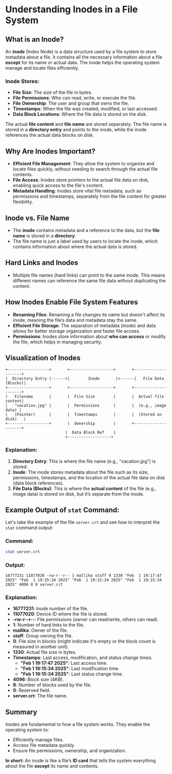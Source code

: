 # **Understanding Inodes in a File System**

## **What is an Inode?**
An **inode** (Index Node) is a data structure used by a file system to store metadata about a file. It contains all the necessary information about a file **except** for its name or actual data. The inode helps the operating system manage and locate files efficiently.

### **Inode Stores:**
- **File Size**: The size of the file in bytes.
- **File Permissions**: Who can read, write, or execute the file.
- **File Ownership**: The user and group that owns the file.
- **Timestamps**: When the file was created, modified, or last accessed.
- **Data Block Locations**: Where the file data is stored on the disk.
  
The actual **file content** and **file name** are stored separately. The file name is stored in a **directory entry** and points to the inode, while the inode references the actual data blocks on disk.

## **Why Are Inodes Important?**
- **Efficient File Management**: They allow the system to organize and locate files quickly, without needing to search through the actual file contents.
- **File Access**: Inodes store pointers to the actual file data on disk, enabling quick access to the file's content.
- **Metadata Handling**: Inodes store vital file metadata, such as permissions and timestamps, separately from the file content for greater flexibility.
  
## **Inode vs. File Name**
- The **inode** contains metadata and a reference to the data, but the **file name** is stored in a **directory**.
- The file name is just a label used by users to locate the inode, which contains information about where the actual data is stored.

## **Hard Links and Inodes**
- Multiple file names (hard links) can point to the same inode. This means different names can reference the same file data without duplicating the content.

## **How Inodes Enable File System Features**
- **Renaming Files**: Renaming a file changes its name but doesn't affect its inode, meaning the file’s data and metadata stay the same.
- **Efficient File Storage**: The separation of metadata (inode) and data allows for better storage organization and faster file access.
- **Permissions**: Inodes store information about **who can access** or modify the file, which helps in managing security.

## **Visualization of Inodes**

```
+------------------+       +-------------------+       +---------------------+
|  Directory Entry |------>|        Inode       |<------|   File Data (Blocks)|
+------------------+       +-------------------+       +---------------------+
|   Filename       |       |  File Size        |       |  Actual file content|
|   "vacation.jpg" |       |  Permissions      |       |  (e.g., image data) |
|   (Pointer)      |       |  Timestamps       |       |  (Stored on disk)   |
+------------------+       |  Ownership        |       +---------------------+
                          |  Data Block Ref    |
                          +-------------------+
```

### **Explanation**:
1. **Directory Entry**: This is where the file name (e.g., "vacation.jpg") is stored.
2. **Inode**: The inode stores metadata about the file such as its size, permissions, timestamps, and the location of the actual file data on disk (data block references).
3. **File Data (Blocks)**: This is where the **actual content** of the file (e.g., image data) is stored on disk, but it’s separate from the inode.

## **Example Output of `stat` Command**:

Let's take the example of the file `server.crt` and see how to interpret the `stat` command output:

### **Command**:
```bash
stat server.crt
```

### **Output**:
```
16777231 11077020 -rw-r--r-- 1 mallika staff 0 1330 "Feb  1 19:17:47 2025" "Feb  1 19:15:34 2025" "Feb  1 19:15:34 2025" "Feb  1 19:15:34 2025" 4096 8 0 server.crt
```

### **Explanation**:
- **16777231**: Inode number of the file.
- **11077020**: Device ID where the file is stored.
- **-rw-r--r--**: File permissions (owner can read/write, others can read).
- **1**: Number of hard links to the file.
- **mallika**: Owner of the file.
- **staff**: Group owning the file.
- **0**: File size in blocks (might indicate it's empty or the block count is measured in another unit).
- **1330**: Actual file size in bytes.
- **Timestamps**: Last access, modification, and status change times.
  - **"Feb  1 19:17:47 2025"**: Last access time.
  - **"Feb  1 19:15:34 2025"**: Last modification time.
  - **"Feb  1 19:15:34 2025"**: Last status change time.
- **4096**: Block size (4KB).
- **8**: Number of blocks used by the file.
- **0**: Reserved field.
- **server.crt**: The file name.

## **Summary**
Inodes are fundamental to how a file system works. They enable the operating system to:
- Efficiently manage files.
- Access file metadata quickly.
- Ensure file permissions, ownership, and organization.

**In short:** An inode is like a file’s **ID card** that tells the system everything about the file **except** its name and contents.
